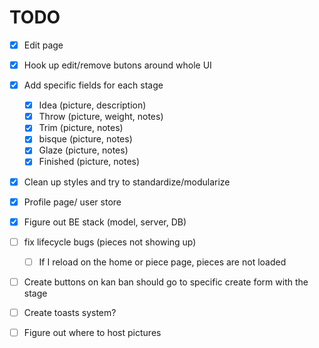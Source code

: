 # TODO

- [x] Edit page
- [x] Hook up edit/remove butons around whole UI
- [x] Add specific fields for each stage
    - [x] Idea (picture, description)
    - [x] Throw (picture, weight, notes)
    - [x] Trim (picture, notes)
    - [x] bisque (picture, notes)
    - [x] Glaze (picture, notes)
    - [x] Finished (picture, notes)
- [x] Clean up styles and try to standardize/modularize
- [x] Profile page/ user store
- [x] Figure out BE stack (model, server, DB)
- [ ] fix lifecycle bugs (pieces not showing up)
    - [ ] If I reload on the home or piece page, pieces are not loaded
- [ ] Create buttons on kan ban should go to specific create form with the stage
- [ ] Create toasts system?
- [ ] Figure out where to host pictures

